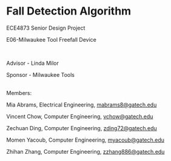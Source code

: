 # Fall Detection Algorithm

ECE4873 Senior Design Project 

E06-Milwaukee Tool Freefall Device

</br>

Advisor - Linda Milor

Sponsor - Milwaukee Tools


</br>
Members:

Mia Abrams, Electrical Engineering, mabrams8@gatech.edu 

Vincent Chow, Computer Engineering, vchow@gatech.edu

Zechuan Ding, Computer Engineering, zding72@gatech.edu 

Momen Yacoub, Computer Engineering, myacoub@gatech.edu 

Zhihan Zhang, Computer Engineering, zzhang886@gatech.edu



